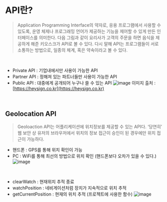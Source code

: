 # API란? 
> Application Programming Interface의 약자로,
응용 프로그램에서 사용할 수 있도록, 운영 체제나 프로그래밍 언어가 제공하는 기능을 제어할 수 있게 만든 인터페이스를 의미한다.
다음 그림과 같이 요리사가 고객의 주문을 하면 음식을 제공하게 해준 키오스크가 API로 볼 수 있다.
다시 말해 API는 프로그램들이 서로 소통하는 방법으로, 일종의 체계, 혹은 약속이라고 볼 수 있다.

<br>

* Private API : 기업내에서만 사용이 가능한 API
* Partner API : 정해져 있는 파트너들만 사용이 가능한 API
* Public API : 대중에게 공개되어 누구나 쓸 수 있는 API
![image](https://user-images.githubusercontent.com/85858672/147566993-e19419e6-2739-403c-8b07-cad12445d686.png)
이미지 출처 : [https://heysign.co.kr](https://heysign.co.kr)

<br>

## Geolocation API
> Geoloaction API는 어플리케이션에 위치정보를 제공할 수 있는 API다.
‘당연히’ 웹 보안 상 유저의 브라우저에서 위치의 정보 접근이 승인이 된 경우에만 위치 접근이 가능하다.
* 핸드폰 : GPS를 통해 위치 확인이 가능
* PC : WiFi를 통해 최선의 방법으로 위치 확인 (핸드폰보다 오차가 있을 수 있다.)
![image](https://user-images.githubusercontent.com/85858672/147567282-b9285219-408e-4d56-b22f-148b885af91b.png)

<br>

* clearWatch : 현재위치 추적 종료
* watchPosition : 네비게이션처럼 장치가 지속적으로 위치 추적
* getCurrentPosition : 현재의 위치 추적 (프로젝트에 사용한 함수)
![image](https://user-images.githubusercontent.com/85858672/147663975-bb7f735f-aa9c-4bd0-b12a-50dffbc3fb9e.png)

